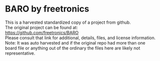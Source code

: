 
# BARO by freetronics  
This is a harvested standardized copy of a project from github.  
The original project can be found at:  
https://github.com/freetronics/BARO  
Please consult that link for additional, details, files, and license information.  
Note: It was auto harvested and if the original repo had more than one board file or anything out of the ordinary the files here are likely not representative.  
    